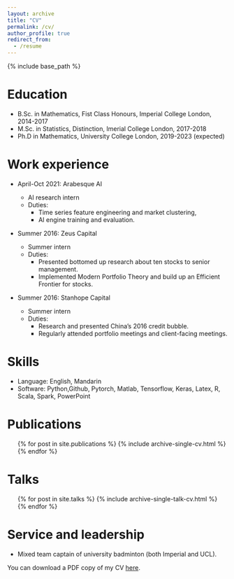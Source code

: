 ```yaml
---
layout: archive
title: "CV"
permalink: /cv/
author_profile: true
redirect_from:
  - /resume
---
```


{% include base_path %}

Education
======
* B.Sc. in Mathematics, Fist Class Honours, Imperial College London, 2014-2017
* M.Sc. in Statistics, Distinction, Imerial College London, 2017-2018
* Ph.D in Mathematics, University College London, 2019-2023 (expected)

Work experience
======
* April-Oct 2021: Arabesque AI 
  * AI research intern
  * Duties: 
    * Time series feature engineering and market clustering, 
    * AI engine training and evaluation.


* Summer 2016: Zeus Capital
  * Summer intern
  * Duties: 
    * Presented bottomed up research about ten stocks to senior management.
    * Implemented Modern Portfolio Theory and build up an Efficient Frontier for stocks.


* Summer 2016: Stanhope Capital
  * Summer intern
  * Duties: 
    * Research and presented China’s 2016 credit bubble.
    * Regularly attended portfolio meetings and client-facing meetings.

  
Skills
======
* Language: English, Mandarin
* Software: Python,Github, Pytorch, Matlab, Tensorflow, Keras, Latex, R, Scala, Spark, PowerPoint

Publications
======
  <ul>{% for post in site.publications %}
    {% include archive-single-cv.html %}
  {% endfor %}</ul>
  
Talks
======
  <ul>{% for post in site.talks %}
    {% include archive-single-talk-cv.html %}
  {% endfor %}</ul>
  
  
Service and leadership
======
* Mixed team captain of university badminton (both Imperial and UCL).



You can download a PDF copy of my CV [here](http://hanglou.github.io/files/Hang_Lou_CV.pdf).